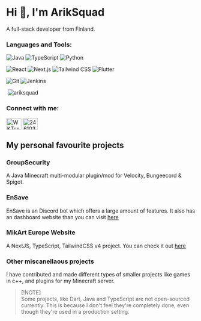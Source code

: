 # Hi 👋, I'm ArikSquad
A full-stack developer from Finland.

<h3 align="left">Languages and Tools:</h3>
<p align="left">

![Java](https://img.shields.io/badge/Java-%23ED8B00?style=for-the-badge&logo=openjdk&logoColor=white)
![TypeScript](https://img.shields.io/badge/TypeScript-%23007ACC?style=for-the-badge&logo=typescript&logoColor=white)
![Python](https://img.shields.io/badge/Python-%233776AB?style=for-the-badge&logo=python&logoColor=white)

</p>
<p align="left">

![React](https://img.shields.io/badge/React-%2361DAFB?style=for-the-badge&logo=react&logoColor=black)
![Next.js](https://img.shields.io/badge/Next.js-%23000000?style=for-the-badge&logo=next.js&logoColor=white)
![Tailwind CSS](https://img.shields.io/badge/Tailwind%20CSS-%2306B6D4?style=for-the-badge&logo=tailwindcss&logoColor=white)
![Flutter](https://img.shields.io/badge/Flutter-%2302569B?style=for-the-badge&logo=flutter&logoColor=white)

</p>
<p align="left">

![Git](https://img.shields.io/badge/Git-%23F05032?style=for-the-badge&logo=git&logoColor=white)
![Jenkins](https://img.shields.io/badge/Jenkins-%23D24939?style=for-the-badge&logo=jenkins&logoColor=white)

</p>

<p>&nbsp;<img src="https://github-readme-stats.vercel.app/api?username=ariksquad&show_icons=true&theme=dracula&locale=en" alt="ariksquad" /></p>

<h3 align="left">Connect with me:</h3>
<p align="left">
<a href="https://discord.com/users/549152470194978817" target="blank"><img align="center" src="https://raw.githubusercontent.com/rahuldkjain/github-profile-readme-generator/master/src/images/icons/Social/discord.svg" alt="WKTcnb86b7" height="30" width="40" /></a>
<a href="https://stackoverflow.com/users/22448548" target="blank"><img align="center" src="https://raw.githubusercontent.com/rahuldkjain/github-profile-readme-generator/master/src/images/icons/Social/stack-overflow.svg" alt="24610319" height="30" width="40" /></a>
</p>


## My personal favourite projects
### GroupSecurity
  
A Java Minecraft multi-modular plugin/mod for Velocity, Bungeecord & Spigot.
### EnSave
  
EnSave is an Discord bot which offers a large amount of features. It also has an dashboard website than you can visit [here](https://ensave.mikart.eu/)
### MikArt Europe Website
  
A NextJS, TypeScript, TailwindCSS v4 project. You can check it out [here](https://www.mikart.eu)
### Other miscanellaous projects
  
I have contributed and made different types of smaller projects like games in c++, and plugins for my Minecraft server.
 
> [!NOTE]\
> Some projects, like Dart, Java and TypeScript are not open-sourced currently. This is because I don't feel they're completely done, even though they're used in a production setting.
